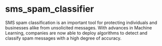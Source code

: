# sms_spam_classifier
SMS spam classification is an important tool for protecting individuals and businesses alike from unsolicited messages. With advances in Machine Learning, companies are now able to deploy algorithms to detect and classify spam messages with a high degree of accuracy.
